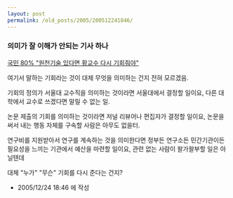 ```yaml
---
layout: post
permalink: /old_posts/2005/200512241846/
---
```


### 의미가 잘 이해가 안되는 기사 하나

<a href="http://kr.news.yahoo.com/service/news/shellview.htm?articleid=2005122417215766980&amp;linkid=4&amp;newssetid=1331">국민 80% "원천기술 있다면 황교수 다시 기회줘야"</a>

여기서 말하는 기회라는 것이 대체 무엇을 의미하는 건지 전혀 모르겠음.

기회의 정의가 서울대 교수직을 의미하는 것이라면 서울대에서 결정할 일이요,
다른 대학에서 교수로 쓰겠다면 말릴 수 없는 일.

논문 제출의 기회를 의미하는 것이라면 저널 리뷰어나 편집자가 결정할 일이요,
논문을 써서 내는 행동 자체를 구속할 사람은 아무도 없을터.

연구비를 지원받아서 연구를 계속하는 것을 의미한다면
정부든 연구소든 민간기관이든 필요성을 느끼는 기관에서 예산을 마련할 일이요,
관련 없는 사람이 왈가왈부할 일은 아닐텐데

대체 "누가" "무슨" 기회를 다시 준다는 건지?






- 2005/12/24 18:46 에 작성